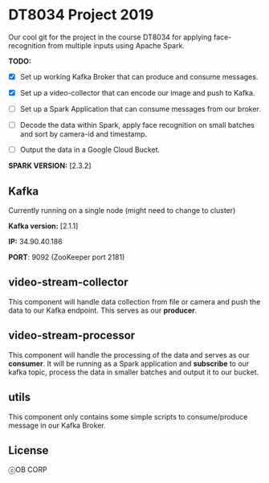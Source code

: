 # DT8034 Project 2019
Our cool git for the project in the course DT8034 for applying face-recognition from multiple inputs using Apache Spark.  

**TODO:**

- [x] Set up working Kafka Broker that can produce and consume messages.
- [x] Set up a video-collector that can encode our image and push to Kafka.
- [ ] Set up a Spark Application that can consume messages from our broker.
- [ ] Decode the data within Spark, apply face recognition on small batches and sort by camera-id and timestamp. 
- [ ] Output the data in a Google Cloud Bucket. 


**SPARK VERSION:** [2.3.2]


## Kafka
Currently running on a single node (might need to change to cluster)

**Kafka version:** [2.1.1] 

**IP:** 34.90.40.186 

**PORT**: 9092 (ZooKeeper port 2181) 
	


## video-stream-collector

This component will handle data collection from file or camera and push the data to our Kafka endpoint. This serves as our **producer**. 

## video-stream-processor

This component will handle the processing of the data and serves as our **consumer**. It will be running as a Spark application and **subscribe** to our kafka topic, process the data in smaller batches and output it to our bucket. 

## utils

This component only contains some simple scripts to consume/produce message in our Kafka Broker. 


## License

ⓒOB CORP
